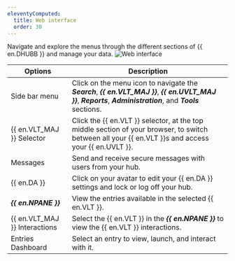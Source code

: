 ```yaml
---
eleventyComputed:
  title: Web interface
  order: 30
---
```

Navigate and explore the menus through the different sections of {{ en.DHUBB }} and manage your data.
![Web interface](https://cdnweb.devolutions.net/docs/HUBB6005_2024_1.png)

| Options                 | Description                                                                                                        |
|-------------------------|--------------------------------------------------------------------------------------------------------------------|
| Side bar menu            | Click on the menu icon to navigate the ***Search***, ***{{ en.VLT_MAJ }}***, ***{{ en.UVLT_MAJ }}***, ***Reports***, ***Administration***, and ***Tools*** sections.  |
| {{ en.VLT_MAJ }} Selector    | Click the {{ en.VLT }} selector, at the top middle section of your browser, to switch between all your {{ en.VLT }}s and access your {{ en.UVLT }}.  |
| Messages                | Send and receive secure messages with users from your hub.                                                           |
| {{ en.DA }}              | Click on your avatar to edit your {{ en.DA }} settings and lock or log off your hub.                                 |
| ***{{ en.NPANE }}***       | View the entries available in the selected {{ en.VLT }}.                                                            |
| {{ en.VLT_MAJ }} Interactions | Select the {{ en.VLT }} in the ***{{ en.NPANE }}*** to view the {{ en.VLT }} interactions.                             |
| Entries Dashboard        | Select an entry to view, launch, and interact with it.                                                              |
